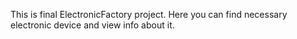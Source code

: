 This is final ElectronicFactory project. Here you can find necessary electronic device and view info about it.
